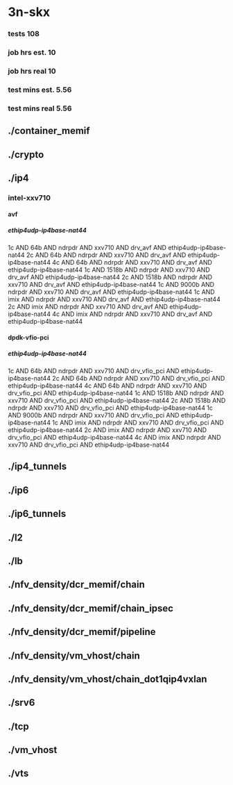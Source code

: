 # 3n-skx
### tests 108
### job hrs est. 10
### job hrs real 10
### test mins est. 5.56
### test mins real 5.56
## ./container_memif
## ./crypto
## ./ip4
### intel-xxv710
#### avf
##### ethip4udp-ip4base-nat44
1c AND 64b AND ndrpdr AND xxv710 AND drv_avf AND ethip4udp-ip4base-nat44
2c AND 64b AND ndrpdr AND xxv710 AND drv_avf AND ethip4udp-ip4base-nat44
4c AND 64b AND ndrpdr AND xxv710 AND drv_avf AND ethip4udp-ip4base-nat44
1c AND 1518b AND ndrpdr AND xxv710 AND drv_avf AND ethip4udp-ip4base-nat44
2c AND 1518b AND ndrpdr AND xxv710 AND drv_avf AND ethip4udp-ip4base-nat44
1c AND 9000b AND ndrpdr AND xxv710 AND drv_avf AND ethip4udp-ip4base-nat44
1c AND imix AND ndrpdr AND xxv710 AND drv_avf AND ethip4udp-ip4base-nat44
2c AND imix AND ndrpdr AND xxv710 AND drv_avf AND ethip4udp-ip4base-nat44
4c AND imix AND ndrpdr AND xxv710 AND drv_avf AND ethip4udp-ip4base-nat44
#### dpdk-vfio-pci
##### ethip4udp-ip4base-nat44
1c AND 64b AND ndrpdr AND xxv710 AND drv_vfio_pci AND ethip4udp-ip4base-nat44
2c AND 64b AND ndrpdr AND xxv710 AND drv_vfio_pci AND ethip4udp-ip4base-nat44
4c AND 64b AND ndrpdr AND xxv710 AND drv_vfio_pci AND ethip4udp-ip4base-nat44
1c AND 1518b AND ndrpdr AND xxv710 AND drv_vfio_pci AND ethip4udp-ip4base-nat44
2c AND 1518b AND ndrpdr AND xxv710 AND drv_vfio_pci AND ethip4udp-ip4base-nat44
1c AND 9000b AND ndrpdr AND xxv710 AND drv_vfio_pci AND ethip4udp-ip4base-nat44
1c AND imix AND ndrpdr AND xxv710 AND drv_vfio_pci AND ethip4udp-ip4base-nat44
2c AND imix AND ndrpdr AND xxv710 AND drv_vfio_pci AND ethip4udp-ip4base-nat44
4c AND imix AND ndrpdr AND xxv710 AND drv_vfio_pci AND ethip4udp-ip4base-nat44
## ./ip4_tunnels
## ./ip6
## ./ip6_tunnels
## ./l2
## ./lb
## ./nfv_density/dcr_memif/chain
## ./nfv_density/dcr_memif/chain_ipsec
## ./nfv_density/dcr_memif/pipeline
## ./nfv_density/vm_vhost/chain
## ./nfv_density/vm_vhost/chain_dot1qip4vxlan
## ./srv6
## ./tcp
## ./vm_vhost
## ./vts
